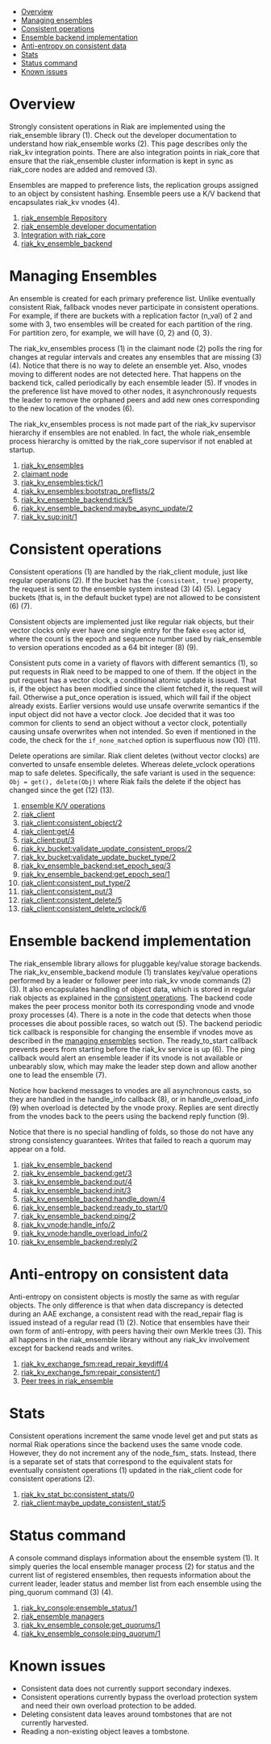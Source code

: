 * [Overview](#overview)
* [Managing ensembles](#managing-ensembles)
* [Consistent operations](#consistent-operations)
* [Ensemble backend implementation](#ensemble-backend-implementation)
* [Anti-entropy on consistent data](#Anti-entropy-on-consistent-data)
* [Stats](#stats)
* [Status command](#status-command)
* [Known issues](#known-issues)

# Overview

Strongly consistent operations in Riak are implemented using the riak_ensemble library (1).
Check out the developer documentation to understand how riak_ensemble works (2).
This page describes only the riak_kv integration points. 
There are also integration points in riak_core that ensure that the riak_ensemble cluster information is kept in sync as riak_core nodes are added and removed (3).

Ensembles are mapped to preference lists, the replication groups assigned to an object by consistent hashing. Ensemble peers use a K/V backend that encapsulates riak_kv vnodes (4).

1. [riak_ensemble Repository](https://github.com/basho/riak_ensemble)
2. [riak_ensemble developer documentation](https://github.com/basho/riak_ensemble/tree/develop/doc)
3. [Integration with riak_core](https://github.com/basho/riak_core/wiki#strong-consistency)
4. [riak_kv_ensemble_backend](../src/riak_kv_ensemble_backend.erl)

# Managing Ensembles

An ensemble is created for each primary preference list. Unlike eventually consistent Riak, fallback vnodes never participate in consistent operations.  For example, if there are buckets with a replication factor (n_val) of 2 and some with 3, two ensembles will be created for each partition of the ring.  For partition zero, for example, we will have {0, 2} and {0, 3}.

The riak_kv_ensembles process (1) in the claimant node (2) polls the ring for changes at regular intervals and creates any ensembles that are missing (3) (4).  Notice that there is no way to delete an ensemble yet. Also, vnodes moving to different nodes are not detected here. That happens on the backend tick, called periodically by each ensemble leader (5). If vnodes in the preference list have moved to other nodes, it asynchronously requests the leader to remove the orphaned peers and add new ones corresponding to the new location of the vnodes (6).

The riak_kv_ensembles process is not made part of the riak_kv supervisor hierarchy if ensembles are not enabled. In fact, the whole riak_ensemble process hierarchy is omitted by the riak_core supervisor if not enabled at startup.

1. [riak_kv_ensembles](../src/riak_kv_ensembles.erl)
2. [claimant node](https://github.com/basho/riak_core/wiki#claimant)
3. [riak_kv_ensembles:tick/1][]
4. [riak_kv_ensembles:bootstrap_preflists/2][]
5. [riak_kv_ensemble_backend:tick/5][]
6. [riak_kv_ensemble_backend:maybe_async_update/2][]
7. [riak_kv_sup:init/1][]

# Consistent operations

Consistent operations (1) are handled by the riak_client module, just like regular operations (2). If the bucket has the `{consistent, true}` property, the request is sent to the ensemble system instead (3) (4) (5).
Legacy buckets (that is, in the default bucket type) are not allowed to be consistent (6) (7).

Consistent objects are implemented just like regular riak objects, but their vector clocks only ever have one single entry for the fake `eseq` actor id, where the count is the epoch and sequence number used by riak_ensemble to version operations encoded as a 64 bit integer (8) (9).

Consistent puts come in a variety of flavors with different semantics (1), so put requests in Riak need to be mapped to one of them. If the object in the put request has a vector clock, a conditional atomic update is issued. That is, if the object has been modified since the client fetched it, the request will fail. Otherwise a put_once operation is issued, which will fail if the object already exists. Earlier versions would use unsafe overwrite semantics if the input object did not have a vector clock.  Joe decided that it was too common for clients to send an object without a vector clock, potentially causing unsafe overwrites when not intended. So even if mentioned in the code, the check for the `if_none_matched` option is superfluous now (10) (11).

Delete operations are similar. Riak client deletes (without vector clocks) are converted to unsafe ensemble deletes. Whereas delete_vclock operations map to safe deletes. Specifically, the safe variant is used in the sequence: `Obj = get(), delete(Obj)` where Riak fails the delete if the object has changed since the get (12) (13).

1. [ensemble K/V operations](https://github.com/basho/riak_ensemble/blob/develop/doc/Readme.md#kv-operations)
2. [riak_client](../src/riak_client.erl)
3. [riak_client:consistent_object/2][]
4. [riak_client:get/4][]
5. [riak_client:put/3][]
6. [riak_kv_bucket:validate_update_consistent_props/2][]
7. [riak_kv_bucket:validate_update_bucket_type/2][]
8. [riak_kv_ensemble_backend:set_epoch_seq/3][]
9. [riak_kv_ensemble_backend:get_epoch_seq/1][]
10. [riak_client:consistent_put_type/2][]
11. [riak_client:consistent_put/3][]
12. [riak_client:consistent_delete/5][]
13. [riak_client:consistent_delete_vclock/6][]

# Ensemble backend implementation

The riak_ensemble library allows for pluggable key/value storage backends. The riak_kv_ensemble_backend module (1) translates key/value operations performed by a leader or follower peer into riak_kv vnode commands (2) (3). It also encapsulates handling of object data,  which is stored in regular riak objects as explained in the [consistent operations](#consistent-operations). The backend code makes the peer process monitor both its corresponding vnode and vnode proxy processes (4). There is a note in the code that detects when those processes die
about possible races, so watch out (5). The backend periodic tick callback is responsible for changing the ensemble if vnodes move as described in the [managing ensembles](#managing-ensembles) section. The ready_to_start callback prevents peers from starting before the riak_kv service is up (6).  The ping callback would alert an ensemble leader if its vnode is not available or unbearably slow, which may make the leader step down and allow another one to lead the ensemble (7).

Notice how backend messages to vnodes are all asynchronous casts, so they are handled in the handle_info callback (8), or in handle_overload_info (9) when overload is detected by the vnode proxy. Replies are sent directly from the vnodes back to the peers using the backend reply function (9). 

Notice that there is no special handling of folds, so those do not have any strong consistency guarantees.  Writes that failed to reach a quorum may appear on a fold.

1. [riak_kv_ensemble_backend](../src/riak_kv_ensemble_backend.erl)
2. [riak_kv_ensemble_backend:get/3][]
3. [riak_kv_ensemble_backend:put/4][]
4. [riak_kv_ensemble_backend:init/3][]
5. [riak_kv_ensemble_backend:handle_down/4][]
6. [riak_kv_ensemble_backend:ready_to_start/0][]
7. [riak_kv_ensemble_backend:ping/2][]
8. [riak_kv_vnode:handle_info/2][]
8. [riak_kv_vnode:handle_overload_info/2][]
9. [riak_kv_ensemble_backend:reply/2][]


# Anti-entropy on consistent data

Anti-entropy on consistent objects is mostly the same as with regular objects. The only difference is that when data discrepancy is detected during an AAE exchange, a consistent read with the read_repair flag is issued instead of a regular read (1) (2). Notice that ensembles have their own form of anti-entropy, with peers having their own Merkle trees (3).  This all happens in the riak_ensemble library without any riak_kv involvement except for backend reads and writes.

1. [riak_kv_exchange_fsm:read_repair_keydiff/4][]
2. [riak_kv_exchange_fsm:repair_consistent/1][]
3. [Peer trees in riak_ensemble](https://github.com/basho/riak_ensemble/blob/develop/doc/Readme.md#peer-trees)

# Stats

Consistent operations increment the same vnode level get and put stats as normal Riak operations since the backend uses the same vnode code. However, they do not increment any of the node_fsm_ stats. Instead, there is a separate set of stats that correspond to the equivalent stats for eventually consistent operations (1) updated in the riak_client code for consistent operations (2). 

1. [riak_kv_stat_bc:consistent_stats/0][]
2. [riak_client:maybe_update_consistent_stat/5][]

# Status command

A console command displays information about the ensemble system (1). It simply queries the local ensemble manager process (2) for status and the current list of registered ensembles, then requests information about the current leader, leader status and member list from each ensemble using the ping_quorum command (3) (4).

1. [riak_kv_console:ensemble_status/1][]
2. [riak_ensemble managers](https://github.com/basho/riak_ensemble/blob/develop/doc/Readme.md#managers)
3. [riak_kv_ensemble_console:get_quorums/1][]
4. [riak_kv_ensemble_console:ping_quorum/1][]


# Known issues

* Consistent data does not currently support secondary indexes.
* Consistent operations currently bypass the overload protection system and need their own overload protection to be added.
* Deleting consistent data leaves around tombstones that are not currently harvested.
* Reading a non-existing object leaves a tombstone.




[riak_client:consistent_delete/5]: ../src/riak_client.erl#L388
[riak_client:consistent_delete_vclock/6]: ../src/riak_client.erl#L456
[riak_client:consistent_get/4]: ../src/riak_client.erl#L97
[riak_client:consistent_object/2]: ../src/riak_client.erl#L863
[riak_client:consistent_put/3]: ../src/riak_client.erl#L222
[riak_client:consistent_put_type/2]: ../src/riak_client.erl#L249
[riak_client:get/4]: ../src/riak_client.erl#L143
[riak_client:maybe_update_consistent_stat/5]: ../src/riak_client.erl#L116
[riak_client:put/3]: ../src/riak_client.erl#L276
[riak_kv_bucket:validate_update_bucket_type/2]: ../src/riak_kv_bucket.erl#L128
[riak_kv_bucket:validate_update_consistent_props/2]: ../src/riak_kv_bucket.erl#L330
[riak_kv_console:ensemble_status/1]: ../src/riak_kv_console.erl#L705
[riak_kv_ensemble_backend:get/3]: ../src/riak_kv_ensemble_backend.erl#L142
[riak_kv_ensemble_backend:get_epoch_seq/1]: ../src/riak_kv_ensemble_backend.erl#L86
[riak_kv_ensemble_backend:handle_down/4]: ../src/riak_kv_ensemble_backend.erl#L166
[riak_kv_ensemble_backend:init/3]: ../src/riak_kv_ensemble_backend.erl#L55
[riak_kv_ensemble_backend:maybe_async_update/2]: ../src/riak_kv_ensemble_backend.erl#L214
[riak_kv_ensemble_backend:ping/2]: ../src/riak_kv_ensemble_backend.erl#L229
[riak_kv_ensemble_backend:put/4]: ../src/riak_kv_ensemble_backend.erl#L147
[riak_kv_ensemble_backend:ready_to_start/0]: ../src/riak_kv_ensemble_backend.erl#L234
[riak_kv_ensemble_backend:reply/2]: ../src/riak_kv_ensemble_backend.erl#L158
[riak_kv_ensemble_backend:set_epoch_seq/3]: ../src/riak_kv_ensemble_backend.erl#L79
[riak_kv_ensemble_backend:tick/5]: ../src/riak_kv_ensemble_backend.erl#L194
[riak_kv_ensemble_console:get_quorums/1]: ../src/riak_kv_ensemble_console.erl#L286
[riak_kv_ensemble_console:ping_quorum/1]: ../src/riak_kv_ensemble_console.erl#L297
[riak_kv_ensembles:bootstrap_preflists/2]: ../src/riak_kv_ensembles.erl#L171
[riak_kv_ensembles:tick/1]: ../src/riak_kv_ensembles.erl#L138
[riak_kv_exchange_fsm:read_repair_keydiff/4]: ../src/riak_kv_exchange_fsm.erl#L281
[riak_kv_exchange_fsm:repair_consistent/1]: ../src/riak_kv_exchange_fsm.erl#L299
[riak_kv_stat_bc:consistent_stats/0]: ../src/riak_kv_stat_bc.erl#L443
[riak_kv_sup:init/1]: ../src/riak_kv_sup.erl#L43
[riak_kv_vnode:handle_info/2]: ../src/riak_kv_vnode.erl#L1031
[riak_kv_vnode:handle_overload_info/2]: ../src/riak_kv_vnode.erl#L463
